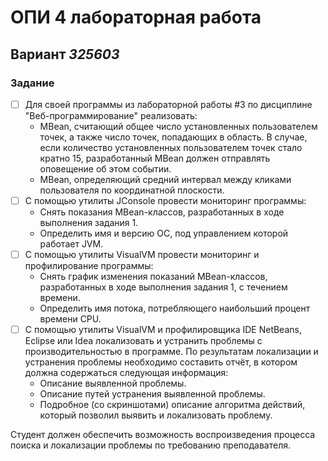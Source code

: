 # ОПИ 4 лабораторная работа
## Вариант _325603_

### Задание
- [ ] Для своей программы из лабораторной работы #3 по дисциплине "Веб-программирование" реализовать:
  - MBean, считающий общее число установленных пользователем точек, а также число точек, попадающих в область. В случае, если количество установленных пользователем точек стало кратно 15, разработанный MBean должен отправлять оповещение об этом событии. 
  - MBean, определяющий средний интервал между кликами пользователя по координатной плоскости.
- [ ] С помощью утилиты JConsole провести мониторинг программы:
  - Снять показания MBean-классов, разработанных в ходе выполнения задания 1. 
  - Определить имя и версию ОС, под управлением которой работает JVM.
- [ ] С помощью утилиты VisualVM провести мониторинг и профилирование программы:
  - Снять график изменения показаний MBean-классов, разработанных в ходе выполнения задания 1, с течением времени. 
  - Определить имя потока, потребляющего наибольший процент времени CPU.
- [ ] С помощью утилиты VisualVM и профилировщика IDE NetBeans, Eclipse или Idea локализовать и устранить проблемы с производительностью в программе. По результатам локализации и устранения проблемы необходимо составить отчёт, в котором должна содержаться следующая информация:
  - Описание выявленной проблемы.
  - Описание путей устранения выявленной проблемы.
  - Подробное (со скриншотами) описание алгоритма действий, который позволил выявить и локализовать проблему.

Студент должен обеспечить возможность воспроизведения процесса поиска и локализации проблемы по требованию преподавателя.
